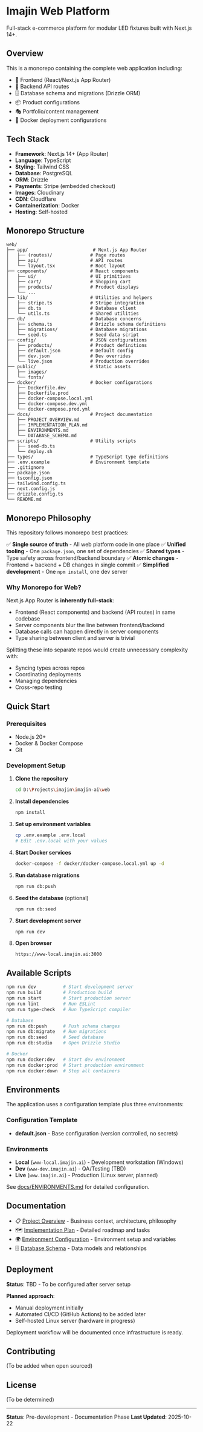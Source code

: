 # Imajin Web Platform

Full-stack e-commerce platform for modular LED fixtures built with Next.js 14+.

## Overview

This is a monorepo containing the complete web application including:
- 🎨 Frontend (React/Next.js App Router)
- 🔌 Backend API routes
- 🗄️ Database schema and migrations (Drizzle ORM)
- 📦 Product configurations
- 🎭 Portfolio/content management
- 🐳 Docker deployment configurations

## Tech Stack

- **Framework**: Next.js 14+ (App Router)
- **Language**: TypeScript
- **Styling**: Tailwind CSS
- **Database**: PostgreSQL
- **ORM**: Drizzle
- **Payments**: Stripe (embedded checkout)
- **Images**: Cloudinary
- **CDN**: Cloudflare
- **Containerization**: Docker
- **Hosting**: Self-hosted

## Monorepo Structure

```
web/
├── app/                        # Next.js App Router
│   ├── (routes)/              # Page routes
│   ├── api/                   # API routes
│   └── layout.tsx             # Root layout
├── components/                # React components
│   ├── ui/                    # UI primitives
│   ├── cart/                  # Shopping cart
│   ├── products/              # Product displays
│   └── ...
├── lib/                       # Utilities and helpers
│   ├── stripe.ts              # Stripe integration
│   ├── db.ts                  # Database client
│   └── utils.ts               # Shared utilities
├── db/                        # Database concerns
│   ├── schema.ts              # Drizzle schema definitions
│   ├── migrations/            # Database migrations
│   └── seed.ts                # Seed data script
├── config/                    # JSON configurations
│   ├── products/              # Product definitions
│   ├── default.json           # Default config
│   ├── dev.json               # Dev overrides
│   └── live.json              # Production overrides
├── public/                    # Static assets
│   ├── images/
│   └── fonts/
├── docker/                    # Docker configurations
│   ├── Dockerfile.dev
│   ├── Dockerfile.prod
│   ├── docker-compose.local.yml
│   ├── docker-compose.dev.yml
│   └── docker-compose.prod.yml
├── docs/                      # Project documentation
│   ├── PROJECT_OVERVIEW.md
│   ├── IMPLEMENTATION_PLAN.md
│   ├── ENVIRONMENTS.md
│   └── DATABASE_SCHEMA.md
├── scripts/                   # Utility scripts
│   ├── seed-db.ts
│   └── deploy.sh
├── types/                     # TypeScript type definitions
├── .env.example               # Environment template
├── .gitignore
├── package.json
├── tsconfig.json
├── tailwind.config.ts
├── next.config.js
├── drizzle.config.ts
└── README.md
```

## Monorepo Philosophy

This repository follows monorepo best practices:

✅ **Single source of truth** - All web platform code in one place
✅ **Unified tooling** - One `package.json`, one set of dependencies
✅ **Shared types** - Type safety across frontend/backend boundary
✅ **Atomic changes** - Frontend + backend + DB changes in single commit
✅ **Simplified development** - One `npm install`, one dev server

### Why Monorepo for Web?

Next.js App Router is **inherently full-stack**:
- Frontend (React components) and backend (API routes) in same codebase
- Server components blur the line between frontend/backend
- Database calls can happen directly in server components
- Type sharing between client and server is trivial

Splitting these into separate repos would create unnecessary complexity with:
- Syncing types across repos
- Coordinating deployments
- Managing dependencies
- Cross-repo testing

## Quick Start

### Prerequisites
- Node.js 20+
- Docker & Docker Compose
- Git

### Development Setup

1. **Clone the repository**
   ```bash
   cd D:\Projects\imajin\imajin-ai\web
   ```

2. **Install dependencies**
   ```bash
   npm install
   ```

3. **Set up environment variables**
   ```bash
   cp .env.example .env.local
   # Edit .env.local with your values
   ```

4. **Start Docker services**
   ```bash
   docker-compose -f docker/docker-compose.local.yml up -d
   ```

5. **Run database migrations**
   ```bash
   npm run db:push
   ```

6. **Seed the database** (optional)
   ```bash
   npm run db:seed
   ```

7. **Start development server**
   ```bash
   npm run dev
   ```

8. **Open browser**
   ```
   https://www-local.imajin.ai:3000
   ```

## Available Scripts

```bash
npm run dev          # Start development server
npm run build        # Production build
npm run start        # Start production server
npm run lint         # Run ESLint
npm run type-check   # Run TypeScript compiler

# Database
npm run db:push      # Push schema changes
npm run db:migrate   # Run migrations
npm run db:seed      # Seed database
npm run db:studio    # Open Drizzle Studio

# Docker
npm run docker:dev   # Start dev environment
npm run docker:prod  # Start production environment
npm run docker:down  # Stop all containers
```

## Environments

The application uses a configuration template plus three environments:

### Configuration Template
- **default.json** - Base configuration (version controlled, no secrets)

### Environments
- **Local** (`www-local.imajin.ai`) - Development workstation (Windows)
- **Dev** (`www-dev.imajin.ai`) - QA/Testing (TBD)
- **Live** (`www.imajin.ai`) - Production (Linux server, planned)

See [docs/ENVIRONMENTS.md](./docs/ENVIRONMENTS.md) for detailed configuration.

## Documentation

- 📋 [Project Overview](./docs/PROJECT_OVERVIEW.md) - Business context, architecture, philosophy
- 🗺️ [Implementation Plan](./docs/IMPLEMENTATION_PLAN.md) - Detailed roadmap and tasks
- 🌍 [Environment Configuration](./docs/ENVIRONMENTS.md) - Environment setup and variables
- 🗄️ [Database Schema](./docs/DATABASE_SCHEMA.md) - Data models and relationships

## Deployment

**Status**: TBD - To be configured after server setup

**Planned approach**:
- Manual deployment initially
- Automated CI/CD (GitHub Actions) to be added later
- Self-hosted Linux server (hardware in progress)

Deployment workflow will be documented once infrastructure is ready.

## Contributing

(To be added when open sourced)

## License

(To be determined)

---

**Status**: Pre-development - Documentation Phase
**Last Updated**: 2025-10-22
